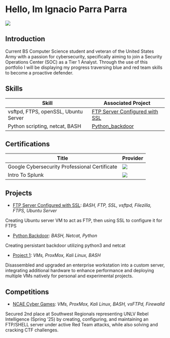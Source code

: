 # Hello, Im Ignacio Parra Parra
<a href="https://www.linkedin.com/in/ignacio-parra-parra"><img src="https://img.shields.io/badge/-LinkedIn-0072b1?&style=for-the-badge&logo=linkedin&logoColor=white" /></a>

## Introduction
Current BS Computer Science student and veteran of the United States Army with a passion for cybersecurity, specifically aiming to join a Security Operations Center (SOC) as a Tier 1 Analyst. Through the use of this portfolio I will be displaying
my progress traversing blue and red team skills to become a proactive defender.

## Skills
| Skill                                         | Associated Project         |
|-----------------------------------------------|----------------------------|
| vsftpd, FTPS, openSSL, Ubuntu Server         | <a href="https://github.com/ignacioparraparra/FTP_config">FTP Server Configured with SSL</a>          
| Python scripting, netcat, BASH        | <a href="https://github.com/ignacioparraparra/Python_CLIBackdoor">Python_backdoor</a>|
## Certifications
| Title                                         | Provider                   |
|-----------------------------------------------|----------------------------|
| Google Cybersecurity Professional Certificate           | <img src="https://img.shields.io/badge/Google-4285F4?style=for-the-badge&logo=google&logoColor=white" />            
| Intro To Splunk                               | <img src="https://img.shields.io/badge/-Splunk-000000?&style=for-the-badge&logo=Splunk&logoColor=white" />                     |

## Projects
- <a href="https://github.com/ignacioparraparra/FTP_config">FTP Server Configured with SSL</a>: _BASH, FTP, SSL, vsftpd, Filezilla, FTPS, Ubuntu Server_

Creating Ubuntu server VM to act as FTP, then using SSL to configure it for FTPS

- <a href="https://github.com/ignacioparraparra/Python_CLIBackdoor">Python Backdoor</a>: _BASH, Netcat, Python_

Creating persistant backdoor utilizing python3 and netcat

- <a href="https://github.com/ignacioparraparra/Project-1/tree/main">Project 1</a>: _VMs, ProxMox, Kali Linux, BASH_

Disassembled and upgraded an enterprise workstation into a custom server, integrating additional
hardware to enhance performance and deploying multiple VMs natively for personal and
experimental projects.

## Competitions

- <a href="https://github.com/ignacioparraparra/NCAE_Competition">NCAE Cyber Games</a>: _VMs, ProxMox, Kali Linux, BASH, vsFTPd, Firewalld_

Secured 2nd place at Southwest Regionals representing UNLV Rebel Intelligence (Spring ’25) by creating, configuring, and maintaining an FTP/SHELL server under active Red Team attacks, while also solving and cracking CTF challenges.
